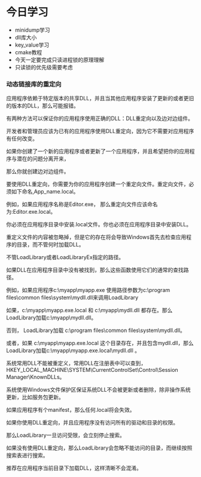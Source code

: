 
# 今日学习

- minidump学习
- dll库大小
- key_value学习 
- cmake教程
- 今天一定要完成只读进程锁的原理理解
- 只读锁的优先级需要考虑

### 动态链接库的重定向

应用程序依赖于特定版本的共享DLL，并且当其他应用程序安装了更新的或者更旧的版本的DLL，那么可能报错。

有两种方法可以保证你的应用程序使用正确的DLL：DLL重定向以及边对边组件。

开发者和管理员应该为已有的应用程序使用DLL重定向，因为它不需要对应用程序有任何改变。

如果你创建了一个新的应用程序或者更新了一个应用程序，并且希望把你的应用程序与潜在的问题分离开来，

那么你就创建边对边组件。

要使用DLL重定向，你需要为你的应用程序创建一个重定向文件。重定向文件，必须如下命名,App_name.local。

例如，如果应用程序名称是Editor.exe， 那么重定向文件应该命名为:Editor.exe.local。

你必须在应用程序目录中安装.local文件。你也必须在应用程序目录中安装DLL。

重定义文件的内容被忽略掉，但是它的存在将会导致Windows首先去检查应用程序的目录，而不管何时加载DLL。

不管LoadLibrary或者LoadLibraryEx指定的路径。

如果DLL在应用程序目录中没有被找到，那么这些函数使用它们的通常的查找路径。

例如，如果应用程序c:\myapp\myapp.exe 使用路径参数为c:\program files\common files\system\mydll.dll来调用LoadLibrary

如果，c:\myapp\myapp.exe.local 和 c:\myapp\mydll.dll 都存在。那么LoadLibrary加载c:\myapp\mydll.dll。

否则， LoadLibrary加载 c:\program files\common files\system\mydll.dll。

或者，如果 c:\myapp\myapp.exe.local 这个目录存在，并且包含mydll.dll，那么LoadLibrary加载c:\myapp\myapp.exe.local\mydll.dll 。

系统常用DLL不能被重定义，常用DLL在注册表中可以查到，HKEY_LOCAL_MACHINE\SYSTEM\CurrentControlSet\Control\Session Manager\KnownDLLs。

系统使用Windows文件保护区保证系统DLL不会被更新或者删除，除非操作系统更新，比如服务包更新。

如果应用程序有个manifest，那么任何.local将会失效。

如果你使用DLL重定向，并且应用程序没有访问所有的驱动和目录的权限。

那么LoadLibrary一旦访问受限，会立刻停止搜索。

如果没有使用DLL重定向，那么LoadLibrary会忽略不能访问的目录，而继续按照搜索表进行搜索。

推荐在应用程序当前目录下加载DLL，这样清晰不会混淆。

